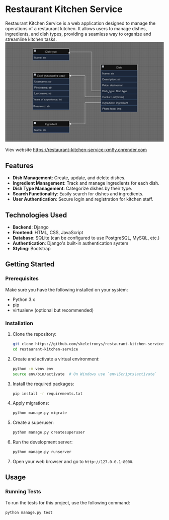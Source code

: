 # Restaurant Kitchen Service

Restaurant Kitchen Service is a web application designed to manage the operations of a restaurant kitchen. It allows users to manage dishes, ingredients, and dish types, providing a seamless way to organize and streamline kitchen tasks.
![Restauran_kitchen_service_Diagram.jpg](Restauran_kitchen_service_Diagram.jpg)

Viev website https://restaurant-kitchen-service-xm6y.onrender.com

## Features

- **Dish Management**: Create, update, and delete dishes.
- **Ingredient Management**: Track and manage ingredients for each dish.
- **Dish Type Management**: Categorize dishes by their type.
- **Search Functionality**: Easily search for dishes and ingredients.
- **User Authentication**: Secure login and registration for kitchen staff.

## Technologies Used

- **Backend**: Django
- **Frontend**: HTML, CSS, JavaScript
- **Database**: SQLite (can be configured to use PostgreSQL, MySQL, etc.)
- **Authentication**: Django's built-in authentication system
- **Styling**: Bootstrap

## Getting Started

### Prerequisites

Make sure you have the following installed on your system:

- Python 3.x
- pip
- virtualenv (optional but recommended)

### Installation

1. Clone the repository:

    ```sh
    git clone https://github.com/skeletronys/restaurant-kitchen-service.git
    cd restaurant-kitchen-service
    ```

2. Create and activate a virtual environment:

    ```sh
    python -m venv env
    source env/bin/activate  # On Windows use `env\Scripts\activate`
    ```

3. Install the required packages:

    ```sh
    pip install -r requirements.txt
    ```

4. Apply migrations:

    ```sh
    python manage.py migrate
    ```

5. Create a superuser:

    ```sh
    python manage.py createsuperuser
    ```

6. Run the development server:

    ```sh
    python manage.py runserver
    ```

7. Open your web browser and go to `http://127.0.0.1:8000`.

## Usage

### Running Tests

To run the tests for this project, use the following command:

```sh
python manage.py test
